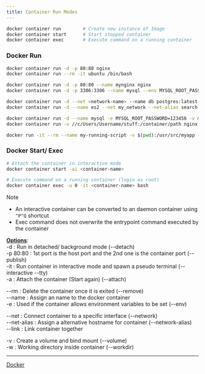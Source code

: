 ```yaml
---
title: Container Run Modes
---
```


````bash
docker container run	 	# Create new instance of Image
docker container start 		# Start stopped container
docker container exec 		# Execute command on a running container
````

### Docker Run

````bash
docker container run -d -p 80:80 nginx
docker container run --rm -it ubuntu /bin/bash

docker container run -d -p 80:80 --name mynginx nginx
docker container run -d -p 3306:3306 --name mysql --env MYSQL_ROOT_PASSWORD=123456 mysql

docker container run -d --net <network-name> --name db postgres:latest
docker container run -d --name es2 --net my_network --net-alias search 1c9757417a29

docker container run -d --name mysql -e MYSQL_ROOT_PASSWORD=123456 -v mysql-data:/var/lib/mysql mysql
docker container run -v //c/Users/Username/stuff:/container/path nginx

docker run -it --rm --name my-running-script -v $(pwd):/usr/src/myapp -w /usr/src/myapp python:3 python your-daemon-or-script.py
````

### Docker Start/ Exec

````bash
# Attach the container in interactive mode
docker container start -ai <container-name>

# Execute command on a running container (login as root)
docker container exec -u 0 -it <container-name> bash
````

 > [!NOTE]
 > * An interactive container can be converted to an daemon container using `^P^Q` shortcut
 > * Exec command does not overwrite the entrypoint command executed by the container

**<u>Options</u>**:  
-d : Run in detached/ background mode (--detach)  
-p 80:80 : 1st port is the host port and the 2nd one is the container port (--publish)  
-it : Run container in interactive mode and spawn a pseudo terminal (--interactive --tty)  
-a : Attach the container (Start again) (--attach)

--rm : Delete the container once it is exited (--remove)  
--name : Assign an name to the docker container  
-e : Used if the container allows environment variables to be set (--env)

--net : Connect container to a specific interface (--network)  
--net-alias : Assign a alternative hostname for container (--network-alias)  
--link : Link container together

-v : Create a volume and bind mount (--volume)  
-w : Working directory inside container (--workdir)

---

[Docker](../Docker.md)